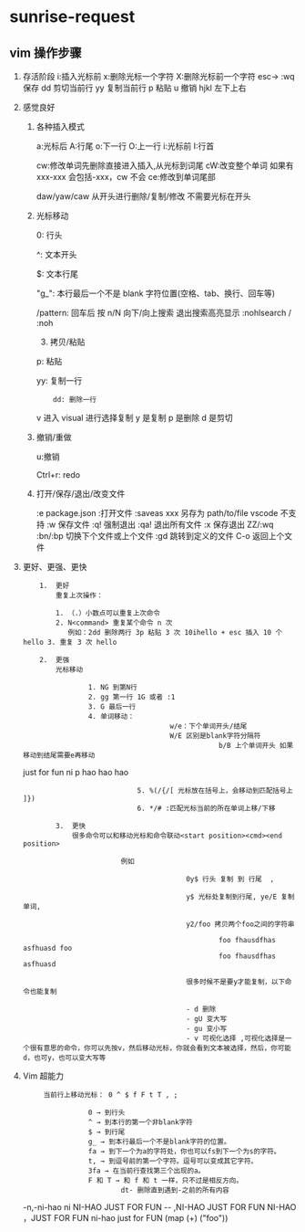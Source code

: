 # sunrise-request

## vim 操作步骤

1.  存活阶段
    i:插入光标前
    x:删除光标一个字符 X:删除光标前一个字符
    esc-> :wq 保存
    dd 剪切当前行
    yy 复制当前行
    p 粘贴
    u 撤销
    hjkl 左下上右

2.  感觉良好

    1.  各种插入模式

        a:光标后 A:行尾 o:下一行 O:上一行 i:光标前 I:行首

        cw:修改单词先删除直接进入插入,从光标到词尾 cW:改变整个单词 如果有 xxx-xxx 会包括-xxx，cw 不会 ce:修改到单词尾部

        daw/yaw/caw 从开头进行删除/复制/修改 不需要光标在开头

    2.  光标移动

        0: 行头

        ^: 文本开头

        $: 文本行尾

        "g\_": 本行最后一个不是 blank 字符位置(空格、tab、换行、回车等)

        /pattern: 回车后 按 n/N 向下/向上搜索 退出搜索高亮显示 :nohlsearch / :noh

        3.  拷贝/粘贴

        p: 粘贴

        yy: 复制一行

            	dd: 删除一行

        v 进入 visual 进行选择复制 y 是复制 p 是删除 d 是剪切

    3.  撤销/重做

        u:撤销

        Ctrl+r: redo

    4.  打开/保存/退出/改变文件

        :e package.json :打开文件
        :saveas xxx 另存为 path/to/file vscode 不支持
        :w 保存文件
        :q! 强制退出 :qa! 退出所有文件
        :x 保存退出 ZZ/:wq
        :bn/:bp 切换下个文件或上个文件
        :gd 跳转到定义的文件
        C-o 返回上个文件
3.  更好、更强、更快

            1.  更好
                重复上次操作：

                1. （.）小数点可以重复上次命令
                2. N<command> 重复某个命令 n 次
                   例如：2dd 删除两行 3p 粘贴 3 次 10ihello + esc 插入 10 个 hello 3. 重复 3 次 hello

            2.  更强
                光标移动

                    	1. NG 到第N行
                    	2. gg 第一行 1G 或者 :1
                    	3. G 最后一行
                    	4. 单词移动：
            								w/e：下个单词开头/结尾
            								W/E 区别是blank字符分隔符
        												b/B 上个单词开头 如果移动到结尾需要e再移动

    just for fun ni p hao hao hao

                    				5. %(/{/[ 光标放在括号上，会移动到匹配括号上  ]})
                    				6. */# :匹配光标当前的所在单词上移/下移

                3.  更快
                    很多命令可以和移动光标和命令联动<start position><cmd><end position>

                        		例如

            									0y$ 行头 复制 到 行尾  ,

            									y$ 光标处复制到行尾, ye/E 复制单词,

            									y2/foo 拷贝两个foo之间的字符串

            											foo fhausdfhas asfhuasd foo
            											foo fhausdfhas asfhuasd

            									很多时候不是要y才能复制，以下命令也能复制

            									- d 删除
            									- gU 变大写
            									- gu 变小写
            									- v 可视化选择 ,可视化选择是一个很有意思的命令，你可以先按v，然后移动光标，你就会看到文本被选择，然后，你可能d，也可y，也可以变大写等

4.  Vim 超能力

             当前行上移动光标： 0 ^ $ f F t T , ;

           				0 → 到行头
           				^ → 到本行的第一个非blank字符
           				$ → 到行尾
           				g_ → 到本行最后一个不是blank字符的位置。
           				fa → 到下一个为a的字符处，你也可以fs到下一个为s的字符。
           				t, → 到逗号前的第一个字符。逗号可以变成其它字符。
           				3fa → 在当前行查找第三个出现的a。
           				F 和 T → 和 f 和 t 一样，只不过是相反方向。
        						dt- 删除直到遇到-之前的所有内容

    -n,-ni-hao ni NI-HAO JUST FOR FUN -- ,NI-HAO JUST FOR FUN NI-HAO ，JUST FOR FUN
    ni-hao just for FUN
   (map (+) ("foo"))